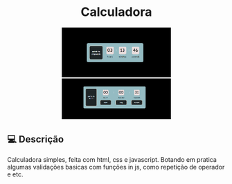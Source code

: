 <h1 align="center">
  Calculadora
</h1>

<p align="center">
  <img src=".github/relogio-cron.png" width="50%" />
  <img src=".github/relogio-cron2.png" width="50%" />
</p>

## 💻 Descrição

Calculadora simples, feita com html, css e javascript. Botando em pratica algumas validações basicas com funções in js, como repetição de operador e etc.